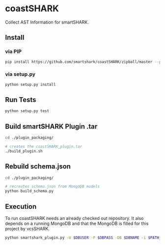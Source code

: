 # coastSHARK
Collect AST Information for smartSHARK.

## Install

### via PIP
```bash
pip install https://github.com/smartshark/coastSHARK/zipball/master --process-dependency-links
```

### via setup.py
```bash
python setup.py install
```

## Run Tests
```bash
python setup.py test
```

## Build smartSHARK Plugin .tar
```bash
cd ./plugin_packaging/

# creates the coastSHARK_plugin.tar
./build_plugin.sh
```

## Rebuild schema.json
```bash
cd ./plugin_packaging/

# recreates schema.json from MongoDB models
python build_schema.py
```

## Execution

To run coastSHARK needs an already checked out repository. It also depends on a running MongoDB and that the MongoDB is filled for this project by vcsSHARK.
```bash
python smartshark_plugin.py -U $DBUSER -P $DBPASS -DB $DBNAME -i $PATH_TO_REPOSITORY -r $REVISION_HASH -u $REPOSITORY_GIT_URI
```

